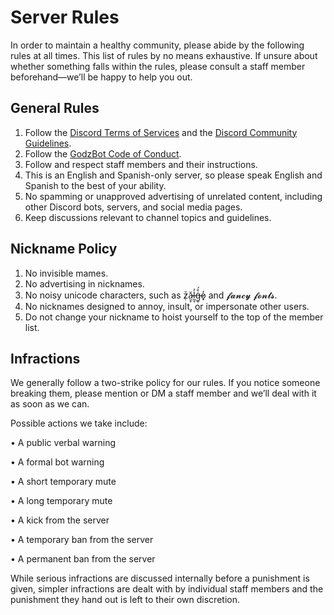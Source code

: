 # Server Rules
In order to maintain a healthy community, please abide by the following rules at all times. This list of rules by no means exhaustive. If unsure about whether something falls within the rules, please consult a staff member beforehand—we’ll be happy to help you out.
## General Rules
1. Follow the [Discord Terms of Services](https://discord.com/tos) and the [Discord Community Guidelines](https://discord.com/guidelines).
2. Follow the [GodzBot Code of Conduct](https://github.com/gxdzz/code-of-conduct).
3. Follow and respect staff members and their instructions.
4. This is an English and Spanish-only server, so please speak English and Spanish to the best of your ability.
5. No spamming or unapproved advertising of unrelated content, including other Discord bots, servers, and social media pages.
6. Keep discussions relevant to channel topics and guidelines.
## Nickname Policy
1. No invisible mames.
2. No advertising in nicknames.
3. No noisy unicode characters, such as ẓ̷̄ǎ̷̮̞l̶̰̞̓ģ̶̮̊́o̷̟̒ and 𝓯𝓪𝓷𝓬𝔂 𝓯𝓸𝓷𝓽𝓼.
4. No nicknames designed to annoy, insult, or impersonate other users.
5. Do not change your nickname to hoist yourself to the top of the member list.
## Infractions
We generally follow a two-strike policy for our rules. If you notice someone breaking them, please mention or DM a staff member and we’ll deal with it as soon as we can.

Possible actions we take include:

• A public verbal warning

• A formal bot warning

• A short temporary mute

• A long temporary mute

• A kick from the server

• A temporary ban from the server

• A permanent ban from the server

While serious infractions are discussed internally before a punishment is given, simpler infractions are dealt with by individual staff members and the punishment they hand out is left to their own discretion.

